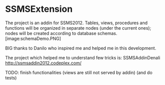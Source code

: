 # SSMSExtension
The project is an addin for SSMS2012. Tables, views, procedures and functions will be organized in separate nodes (under the current ones); nodes will be created according to database schemas.
[image:schemaDemo.PNG]


BIG thanks to Danilo who inspired me and helped me in this development.

The project which helped me to understand few tricks is:
SSMSAddinDenali
http://ssmsaddin2012.codeplex.com/


TODO:
finish functionalities (views are still not served by addin) (and do tests)
